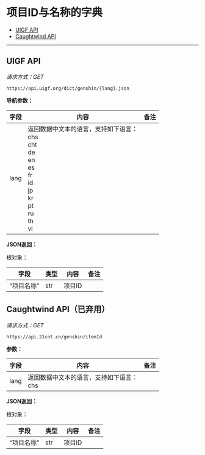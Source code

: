 # 项目ID与名称的字典

- [UIGF API](#uigf-api)
- [Caughtwind API](#caughtwind-api已弃用)

---

## UIGF API

_请求方式：GET_

`https://api.uigf.org/dict/genshin/{lang}.json`

**导航参数：**

| 字段 | 内容 | 备注 |
| ---- | ---- | --- |
| lang | 返回数据中文本的语言，支持如下语言：<br>chs<br>cht<br>de<br>en<br>es<br>fr<br>id<br>jp<br>kr<br>pt<br>ru<br>th<br>vi | |

**JSON返回：**

根对象：

| 字段 | 类型 | 内容 | 备注 |
| --- | ---- | ---- | --- |
| “项目名称” | str | 项目ID | |

## Caughtwind API（已弃用）

_请求方式：GET_

`https://api.21cnt.cn/genshin/itemId`

**参数：**

| 字段 | 内容 | 备注 |
| ---- | ---- | --- |
| lang | 返回数据中文本的语言，支持如下语言：<br>chs | |

**JSON返回：**

根对象：

| 字段 | 类型 | 内容 | 备注 |
| --- | ---- | ---- | --- |
| “项目名称” | str | 项目ID | |